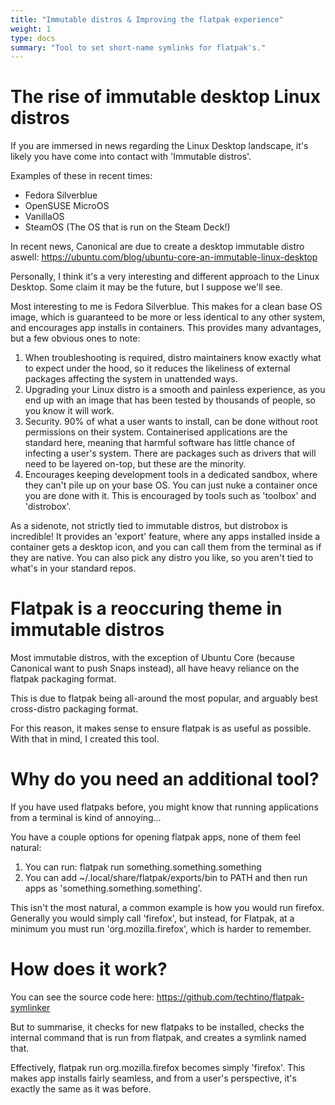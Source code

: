 ```yaml
---
title: "Immutable distros & Improving the flatpak experience"
weight: 1
type: docs
summary: "Tool to set short-name symlinks for flatpak's."
---
```


# The rise of immutable desktop Linux distros

If you are immersed in news regarding the Linux Desktop landscape, it's likely you have come into contact with 'Immutable distros'.

Examples of these in recent times:
- Fedora Silverblue
- OpenSUSE MicroOS 
- VanillaOS
- SteamOS (The OS that is run on the Steam Deck!)

In recent news, Canonical are due to create a desktop immutable distro aswell:
https://ubuntu.com/blog/ubuntu-core-an-immutable-linux-desktop

Personally, I think it's a very interesting and different approach to the Linux Desktop. Some claim it may be the future, but I suppose we'll see.

Most interesting to me is Fedora Silverblue. This makes for a clean base OS image, which is guaranteed to be more or less identical to any other system, and encourages app installs in containers. This provides many advantages, but a few obvious ones to note:

1. When troubleshooting is required, distro maintainers know exactly what to expect under the hood, so it reduces the likeliness of external packages affecting the system in unattended ways.
2. Upgrading your Linux distro is a smooth and painless experience, as you end up with an image that has been tested by thousands of people, so you know it will work.
3. Security. 90% of what a user wants to install, can be done without root permissions on their system. Containerised applications are the standard here, meaning that harmful software has little chance of infecting a user's system. There are packages such as drivers that will need to be layered on-top, but these are the minority.
4. Encourages keeping development tools in a dedicated sandbox, where they can't pile up on your base OS. You can just nuke a container once you are done with it. This is encouraged by tools such as 'toolbox' and 'distrobox'.

As a sidenote, not strictly tied to immutable distros, but distrobox is incredible! It provides an 'export' feature, where any apps installed inside a container gets a desktop icon, and you can call them from the terminal as if they are native. You can also pick any distro you like, so you aren't tied to what's in your standard repos.

# Flatpak is a reoccuring theme in immutable distros
Most immutable distros, with the exception of Ubuntu Core (because Canonical want to push Snaps instead), all have heavy reliance on the flatpak packaging format.

This is due to flatpak being all-around the most popular, and arguably best cross-distro packaging format.

For this reason, it makes sense to ensure flatpak is as useful as possible. With that in mind, I created this tool.

# Why do you need an additional tool?
If you have used flatpaks before, you might know that running applications from a terminal is kind of annoying...

You have a couple options for opening flatpak apps, none of them feel natural:
1. You can run: flatpak run something.something.something
2. You can add ~/.local/share/flatpak/exports/bin to PATH and then run apps as 'something.something.something'.

This isn't the most natural, a common example is how you would run firefox. Generally you would simply call 'firefox', but instead, for Flatpak, at a minimum you must run 'org.mozilla.firefox', which is harder to remember.

# How does it work?

You can see the source code here:
https://github.com/techtino/flatpak-symlinker

But to summarise, it checks for new flatpaks to be installed, checks the internal command that is run from flatpak, and creates a symlink named that.

Effectively, flatpak run org.mozilla.firefox becomes simply 'firefox'. This makes app installs fairly seamless, and from a user's perspective, it's exactly the same as it was before.